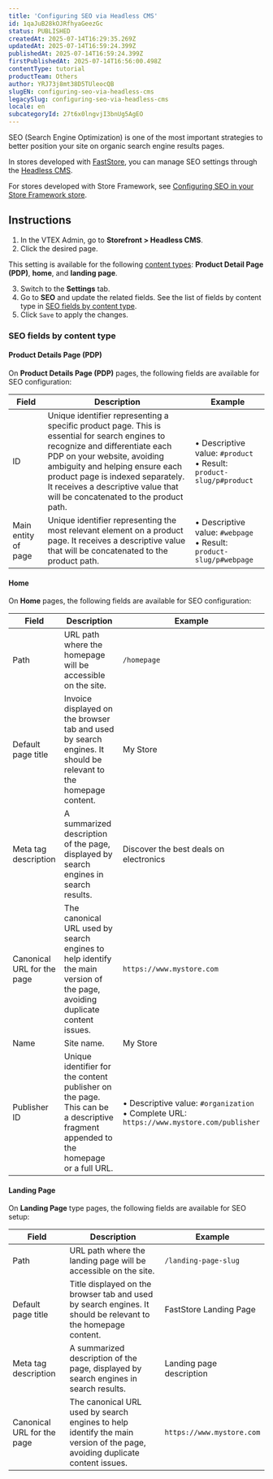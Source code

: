 ```yaml
---
title: 'Configuring SEO via Headless CMS'
id: 1qaJuB28kOJRfhyaGeezGc
status: PUBLISHED
createdAt: 2025-07-14T16:29:35.269Z
updatedAt: 2025-07-14T16:59:24.399Z
publishedAt: 2025-07-14T16:59:24.399Z
firstPublishedAt: 2025-07-14T16:56:00.498Z
contentType: tutorial
productTeam: Others
author: YRJ73j8mt38D5TUleocQB
slugEN: configuring-seo-via-headless-cms
legacySlug: configuring-seo-via-headless-cms
locale: en
subcategoryId: 27t6x0lngvjI3bnUg5AgEO
---
```


SEO (Search Engine Optimization) is one of the most important strategies to better position your site on organic search engine results pages.

In stores developed with [FastStore](https://developers.vtex.com/docs/guides/faststore), you can manage SEO settings through the [Headless CMS](https://help.vtex.com/en/tutorial/headless-cms-visao-geral--3U5gvhHdQL0jczYH8gjX09).

<div class = "alert alert-info">For stores developed with Store Framework, see <a href="https://help.vtex.com/en/tutorial/configurando-seo-em-sua-loja--1skskesjusvghyqm8oknvr">Configuring SEO in your Store Framework store</a>.</div>

## Instructions

1. In the VTEX Admin, go to **Storefront > Headless CMS**.
2. Click the desired page.

  <div class = "alert alert-info"><p>This setting is available for the following <a href="https://developers.vtex.com/docs/guides/faststore/headless-cms-3-adding-content-types-and-sections">content types</a>: <strong>Product Detail Page (PDP)</strong>, <strong> home</strong>, and <strong>landing page</strong>.</p></div>

3. Switch to the **Settings** tab.
4. Go to **SEO** and update the related fields. See the list of fields by content type in [SEO fields by content type](#seo-fields-by-content-type).
5. Click `Save` to apply the changes.

### SEO fields by content type

#### Product Details Page (PDP)

On **Product Details Page (PDP)** pages, the following fields are available for SEO configuration:

| Field | Description | Example |
| ---------------------- | --------------------------------------------------------------------------------------------------------------------------------------------------------------------------------------------------------------------------------------------------------- | ---------------------- |
| ID                        | Unique identifier representing a specific product page. This is essential for search engines to recognize and differentiate each PDP on your website, avoiding ambiguity and helping ensure each product page is indexed separately.<br>It receives a descriptive value that will be concatenated to the product path. | • Descriptive value: `#product`<br>• Result: `product-slug/p#product` |
| Main entity of page | Unique identifier representing the most relevant element on a product page. It receives a descriptive value that will be concatenated to the product path. | • Descriptive value: `#webpage`<br>• Result: `product-slug/p#webpage` |

#### Home

On **Home** pages, the following fields are available for SEO configuration:

| Field | Description | Example |
| ---------------------- | --------------------------------------------------------------------------------------------------------------------------------------------------------------------------------------------------------------------------------------------------------- | ---------------------- |
| Path                        | URL path where the homepage will be accessible on the site. | `/homepage` |
| Default page title | Invoice displayed on the browser tab and used by search engines. It should be relevant to the homepage content. | My Store |
| Meta tag description | A summarized description of the page, displayed by search engines in search results. | Discover the best deals on electronics |
| Canonical URL for the page | The canonical URL used by search engines to help identify the main version of the page, avoiding duplicate content issues. | `https://www.mystore.com` |
| Name | Site name. | My Store |
| Publisher ID | Unique identifier for the content publisher on the page. This can be a descriptive fragment appended to the homepage or a full URL. |  • Descriptive value: `#organization`<br>  • Complete URL: `https://www.mystore.com/publisher` |

#### Landing Page

On **Landing Page** type pages, the following fields are available for SEO setup:

| Field | Description | Example |
| ---------------------- | --------------------------------------------------------------------------------------------------------------------------------------------------------------------------------------------------------------------------------------------------------- | ---------------------- |
| Path | URL path where the landing page will be accessible on the site. | `/landing-page-slug` |
| Default page title | Title displayed on the browser tab and used by search engines. It should be relevant to the homepage content. | FastStore Landing Page |
| Meta tag description | A summarized description of the page, displayed by search engines in search results. | Landing page description |
| Canonical URL for the page | The canonical URL used by search engines to help identify the main version of the page, avoiding duplicate content issues. | `https://www.mystore.com` |
